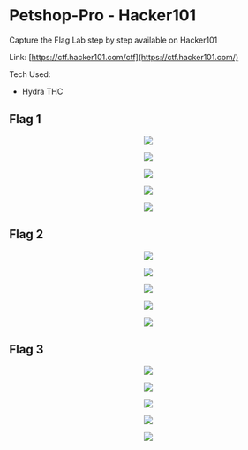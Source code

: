 # Petshop-Pro - Hacker101

Capture the Flag Lab step by step available on Hacker101

Link: [https://ctf.hacker101.com/ctf](https://ctf.hacker101.com/)

Tech Used:
* Hydra THC

<h2> Flag 1 </h2>

<p align="center">
  <img src="https://github.com/bensadel/PetshopPro-Hacker101/assets/95494769/12789958-6d6b-43bc-af7e-676ff3d1a639">
</p>
<p align="center">
  <img src="https://github.com/bensadel/PetshopPro-Hacker101/assets/95494769/3a6c46cb-ec69-4674-b427-1c4ef1427f07">
</p>
<p align="center">
  <img src="https://github.com/bensadel/PetshopPro-Hacker101/assets/95494769/036daed2-5cb3-4559-9bde-07779e832c5d">
</p>
<p align="center">
  <img src="https://github.com/bensadel/PetshopPro-Hacker101/assets/95494769/2bb1d9e0-8c7f-48a1-8cf0-385522f2de33">
</p>
<p align="center">
  <img src="https://github.com/bensadel/PetshopPro-Hacker101/assets/95494769/5ffb2661-0f3f-4e75-af8c-54a000c15f88">


</p>

<h2> Flag 2 </h2>

<p align="center">
  <img src="https://github.com/bensadel/PetshopPro-Hacker101/assets/95494769/e98a15e6-8dbc-4af6-a8cb-e767a810bbdc">
</p>
<p align="center">
  <img src="https://github.com/bensadel/PetshopPro-Hacker101/assets/95494769/cfb4c024-fdd4-4266-9db5-632176452444">
</p>
<p align="center">
  <img src="https://github.com/bensadel/PetshopPro-Hacker101/assets/95494769/476ae33d-00be-4743-ba28-db4b452e19f8">
</p>
<p align="center">
  <img src="https://github.com/bensadel/PetshopPro-Hacker101/assets/95494769/4f4af7d7-a255-4158-84cf-0b2c8ed85a74">
</p>
<p align="center">
  <img src="https://github.com/bensadel/PetshopPro-Hacker101/assets/95494769/ebe3ac04-8c81-415f-913d-31a4ad5e031a">
</p>

<h2> Flag 3 </h2>

<p align="center">
  <img src="https://github.com/bensadel/PetshopPro-Hacker101/assets/95494769/1eb4d016-3203-48a5-8b9b-3ca4acd1fc42">
</p>
<p align="center">
  <img src="https://github.com/bensadel/PetshopPro-Hacker101/assets/95494769/6503a884-65e6-4231-abb8-ea93825f7273">
</p>
<p align="center">
  <img src="https://github.com/bensadel/PetshopPro-Hacker101/assets/95494769/2e5f1826-a34c-400c-a412-cca0565ebf65">
</p>
<p align="center">
  <img src="https://github.com/bensadel/PetshopPro-Hacker101/assets/95494769/fa073b69-eb95-44ab-b811-55031244690b">
</p>
<p align="center">
  <img src="https://github.com/bensadel/PetshopPro-Hacker101/assets/95494769/9258e98d-394e-4e00-b17b-6e48a92802c2">
</p>


